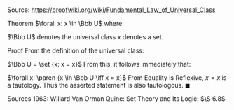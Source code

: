# 

Source: https://proofwiki.org/wiki/Fundamental_Law_of_Universal_Class

Theorem
$\forall x: x \in \Bbb U$
where:

$\Bbb U$ denotes the universal class
$x$ denotes a set.


Proof
From the definition of the universal class:

$\Bbb U = \set {x: x = x}$
From this, it follows immediately that:

$\forall x: \paren {x \in \Bbb U \iff x = x}$
From Equality is Reflexive, $x = x$ is a tautology.
Thus the asserted statement is also tautologous.
$\blacksquare$


Sources
1963: Willard Van Orman Quine: Set Theory and Its Logic: $\S 6.8$




